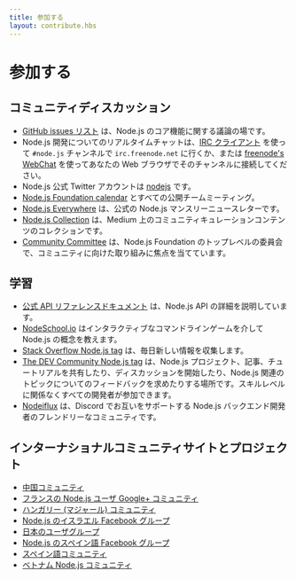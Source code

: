 ```yaml
---
title: 参加する
layout: contribute.hbs
---
```

<!-- 
# Get Involved

## Community Discussion

- The [GitHub issues list](https://github.com/nodejs/node/issues) is the place for discussion of Node.js core features.
- For real-time chat about Node.js development go to `irc.freenode.net` in the `#node.js` channel with an [IRC client](http://en.wikipedia.org/wiki/Comparison_of_Internet_Relay_Chat_clients) or connect in your web browser to the channel using [freenode's WebChat](http://webchat.freenode.net/?channels=node.js).
- The official Node.js Twitter account is [nodejs](https://twitter.com/nodejs).
- The [Node.js Foundation calendar](https://nodejs.org/calendar) with all public team meetings.
- [Node.js Everywhere](https://newsletter.nodejs.org) is the official Node.js Monthly Newsletter.
- [Node.js Collection](https://medium.com/the-node-js-collection) is a collection of community-curated content on Medium.
- The [Community Committee](https://github.com/nodejs/community-committee) is a top-level committee in the Node.js Foundation focused on community-facing efforts.


 -->
# 参加する

## コミュニティディスカッション

- [GitHub issues リスト](https://github.com/nodejs/node/issues) は、Node.js のコア機能に関する議論の場です。
- Node.js 開発についてのリアルタイムチャットは、[IRC クライアント](http://en.wikipedia.org/wiki/Comparison_of_Internet_Relay_Chat_clients) を使って `#node.js` チャンネルで `irc.freenode.net` に行くか、または [freenode's WebChat](http://webchat.freenode.net/?channels=node.js) を使ってあなたの Web ブラウザでそのチャンネルに接続してください。
- Node.js 公式 Twitter アカウントは [nodejs](https://twitter.com/nodejs) です。
- [Node.js Foundation calendar](https://nodejs.org/calendar) とすべての公開チームミーティング。
- [Node.js Everywhere](https://newsletter.nodejs.org) は、公式の Node.js マンスリーニュースレターです。
- [Node.js Collection](https://medium.com/the-node-js-collection) は、Medium 上のコミュニティキュレーションコンテンツのコレクションです。
- [Community Committee](https://github.com/nodejs/community-committee) は、Node.js Foundation のトップレベルの委員会で、コミュニティに向けた取り組みに焦点を当てています。

<!-- 
## Learning

- [Official API reference documentation](/api) details the Node.js API.
- [NodeSchool.io](http://nodeschool.io) will teach you Node.js concepts via interactive command-line games.
- [Stack Overflow Node.js tag](http://stackoverflow.com/questions/tagged/node.js) collects new information every day.
- [The DEV Community Node.js tag](https://dev.to/t/node) is a place to share Node.js projects, articles and tutorials as well as start discussions and ask for feedback on Node.js-related topics. Developers of all skill-levels are welcome to take part.
- [Nodeiflux](https://discordapp.com/invite/vUsrbjd) is a friendly community of Node.js backend developers supporting each other on Discord.

 -->
## 学習

- [公式 API リファレンスドキュメント](/api) は、Node.js API の詳細を説明しています。
- [NodeSchool.io](http://nodeschool.io) はインタラクティブなコマンドラインゲームを介して Node.js の概念を教えます。
- [Stack Overflow Node.js tag](http://stackoverflow.com/questions/tagged/node.js) は、毎日新しい情報を収集します。
- [The DEV Community Node.js tag](https://dev.to/t/node) は、Node.js プロジェクト、記事、チュートリアルを共有したり、ディスカッションを開始したり、Node.js 関連のトピックについてのフィードバックを求めたりする場所です。スキルレベルに関係なくすべての開発者が参加できます。
- [Nodeiflux](https://discordapp.com/invite/vUsrbjd) は、Discord でお互いをサポートする Node.js バックエンド開発者のフレンドリーなコミュニティです。

<!-- 
## International community sites and projects

- [Chinese community](http://cnodejs.org)
- [French Google+ Community of Node.js users](https://plus.google.com/communities/113346206415381691435)
- [Hungarian (Magyar) community](http://nodehun.blogspot.com/)
- [Israeli Facebook group for Node.js](https://www.facebook.com/groups/node.il/)
- [Japanese user group](http://nodejs.jp/)
- [Spanish language Facebook group for Node.js](https://www.facebook.com/groups/node.es/)
- [Spanish language community](http://nodehispano.com)
- [Vietnamese Node.js community](https://www.facebook.com/nodejs.vn/)

 -->
## インターナショナルコミュニティサイトとプロジェクト

- [中国コミュニティ](http://cnodejs.org)
- [フランスの Node.js ユーザ Google+ コミュニティ](https://plus.google.com/communities/113346206415381691435)
- [ハンガリー (マジャール) コミュニティ](http://nodehun.blogspot.com/)
- [Node.js のイスラエル Facebook グループ](https://www.facebook.com/groups/node.il/)
- [日本のユーザグループ](http://nodejs.jp/)
- [Node.js のスペイン語 Facebook グループ](https://www.facebook.com/groups/node.es/)
- [スペイン語コミュニティ](http://nodehispano.com)
- [ベトナム Node.js コミュニティ](https://www.facebook.com/nodejs.vn/)
